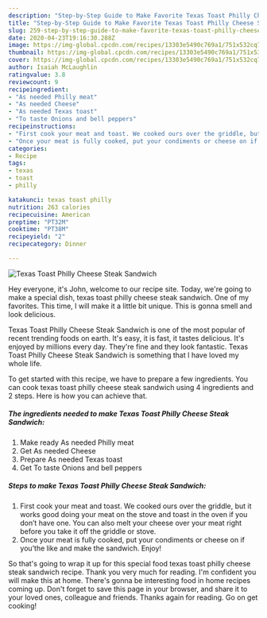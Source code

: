 ```yaml
---
description: "Step-by-Step Guide to Make Favorite Texas Toast Philly Cheese Steak Sandwich"
title: "Step-by-Step Guide to Make Favorite Texas Toast Philly Cheese Steak Sandwich"
slug: 259-step-by-step-guide-to-make-favorite-texas-toast-philly-cheese-steak-sandwich
date: 2020-04-23T19:16:30.288Z
image: https://img-global.cpcdn.com/recipes/13303e5490c769a1/751x532cq70/texas-toast-philly-cheese-steak-sandwich-recipe-main-photo.jpg
thumbnail: https://img-global.cpcdn.com/recipes/13303e5490c769a1/751x532cq70/texas-toast-philly-cheese-steak-sandwich-recipe-main-photo.jpg
cover: https://img-global.cpcdn.com/recipes/13303e5490c769a1/751x532cq70/texas-toast-philly-cheese-steak-sandwich-recipe-main-photo.jpg
author: Isaiah McLaughlin
ratingvalue: 3.8
reviewcount: 9
recipeingredient:
- "As needed Philly meat"
- "As needed Cheese"
- "As needed Texas toast"
- "To taste Onions and bell peppers"
recipeinstructions:
- "First cook your meat and toast. We cooked ours over the griddle, but it works good doing your meat on the stove and toast in the oven if you don’t have one. You can also melt your cheese over your meat right before you take it off the griddle or stove."
- "Once your meat is fully cooked, put your condiments or cheese on if you’the like and make the sandwich. Enjoy!"
categories:
- Recipe
tags:
- texas
- toast
- philly

katakunci: texas toast philly 
nutrition: 263 calories
recipecuisine: American
preptime: "PT32M"
cooktime: "PT38M"
recipeyield: "2"
recipecategory: Dinner

---
```



![Texas Toast Philly Cheese Steak Sandwich](https://img-global.cpcdn.com/recipes/13303e5490c769a1/751x532cq70/texas-toast-philly-cheese-steak-sandwich-recipe-main-photo.jpg)

Hey everyone, it's John, welcome to our recipe site. Today, we're going to make a special dish, texas toast philly cheese steak sandwich. One of my favorites. This time, I will make it a little bit unique. This is gonna smell and look delicious.



Texas Toast Philly Cheese Steak Sandwich is one of the most popular of recent trending foods on earth. It's easy, it is fast, it tastes delicious. It's enjoyed by millions every day. They're fine and they look fantastic. Texas Toast Philly Cheese Steak Sandwich is something that I have loved my whole life.


To get started with this recipe, we have to prepare a few ingredients. You can cook texas toast philly cheese steak sandwich using 4 ingredients and 2 steps. Here is how you can achieve that.

<!--inarticleads1-->

##### The ingredients needed to make Texas Toast Philly Cheese Steak Sandwich:

1. Make ready As needed Philly meat
1. Get As needed Cheese
1. Prepare As needed Texas toast
1. Get To taste Onions and bell peppers




<!--inarticleads2-->

##### Steps to make Texas Toast Philly Cheese Steak Sandwich:

1. First cook your meat and toast. We cooked ours over the griddle, but it works good doing your meat on the stove and toast in the oven if you don’t have one. You can also melt your cheese over your meat right before you take it off the griddle or stove.
1. Once your meat is fully cooked, put your condiments or cheese on if you’the like and make the sandwich. Enjoy!




So that's going to wrap it up for this special food texas toast philly cheese steak sandwich recipe. Thank you very much for reading. I'm confident you will make this at home. There's gonna be interesting food in home recipes coming up. Don't forget to save this page in your browser, and share it to your loved ones, colleague and friends. Thanks again for reading. Go on get cooking!
